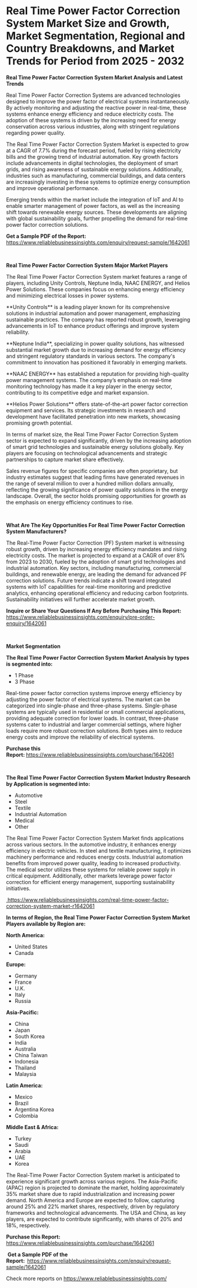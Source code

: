 <p><h1>Real Time Power Factor Correction System Market Size and Growth, Market Segmentation, Regional and Country Breakdowns, and Market Trends for Period from 2025 -  2032</h1></p><p><strong>Real Time Power Factor Correction System Market Analysis and Latest Trends</strong></p>
<p><p>Real Time Power Factor Correction Systems are advanced technologies designed to improve the power factor of electrical systems instantaneously. By actively monitoring and adjusting the reactive power in real-time, these systems enhance energy efficiency and reduce electricity costs. The adoption of these systems is driven by the increasing need for energy conservation across various industries, along with stringent regulations regarding power quality.</p><p>The Real Time Power Factor Correction System Market is expected to grow at a CAGR of 7.7% during the forecast period, fueled by rising electricity bills and the growing trend of industrial automation. Key growth factors include advancements in digital technologies, the deployment of smart grids, and rising awareness of sustainable energy solutions. Additionally, industries such as manufacturing, commercial buildings, and data centers are increasingly investing in these systems to optimize energy consumption and improve operational performance. </p><p>Emerging trends within the market include the integration of IoT and AI to enable smarter management of power factors, as well as the increasing shift towards renewable energy sources. These developments are aligning with global sustainability goals, further propelling the demand for real-time power factor correction solutions.</p></p>
<p><strong>Get a Sample PDF of the Report:&nbsp;</strong> <a href="https://www.reliablebusinessinsights.com/enquiry/request-sample/1642061?utm_campaign=2286&utm_medium=2&utm_source=Github&utm_content=ia&utm_term=22022025&utm_id=real-time-power-factor-correction-system">https://www.reliablebusinessinsights.com/enquiry/request-sample/1642061</a></p>
<p>&nbsp;</p>
<p><strong>Real Time Power Factor Correction System Major Market Players</strong></p>
<p><p>The Real Time Power Factor Correction System market features a range of players, including Unity Controls, Neptune India, NAAC ENERGY, and Helios Power Solutions. These companies focus on enhancing energy efficiency and minimizing electrical losses in power systems.</p><p>**Unity Controls** is a leading player known for its comprehensive solutions in industrial automation and power management, emphasizing sustainable practices. The company has reported robust growth, leveraging advancements in IoT to enhance product offerings and improve system reliability.</p><p>**Neptune India**, specializing in power quality solutions, has witnessed substantial market growth due to increasing demand for energy efficiency and stringent regulatory standards in various sectors. The company's commitment to innovation has positioned it favorably in emerging markets.</p><p>**NAAC ENERGY** has established a reputation for providing high-quality power management systems. The company’s emphasis on real-time monitoring technology has made it a key player in the energy sector, contributing to its competitive edge and market expansion.</p><p>**Helios Power Solutions** offers state-of-the-art power factor correction equipment and services. Its strategic investments in research and development have facilitated penetration into new markets, showcasing promising growth potential.</p><p>In terms of market size, the Real Time Power Factor Correction System sector is expected to expand significantly, driven by the increasing adoption of smart grid technologies and sustainable energy solutions globally. Key players are focusing on technological advancements and strategic partnerships to capture market share effectively.</p><p>Sales revenue figures for specific companies are often proprietary, but industry estimates suggest that leading firms have generated revenues in the range of several million to over a hundred million dollars annually, reflecting the growing significance of power quality solutions in the energy landscape. Overall, the sector holds promising opportunities for growth as the emphasis on energy efficiency continues to rise.</p></p>
<p>&nbsp;</p>
<p><strong>What Are The Key Opportunities For Real Time Power Factor Correction System Manufacturers?</strong></p>
<p><p>The Real-Time Power Factor Correction (PF) System market is witnessing robust growth, driven by increasing energy efficiency mandates and rising electricity costs. The market is projected to expand at a CAGR of over 8% from 2023 to 2030, fueled by the adoption of smart grid technologies and industrial automation. Key sectors, including manufacturing, commercial buildings, and renewable energy, are leading the demand for advanced PF correction solutions. Future trends indicate a shift toward integrated systems with IoT capabilities for real-time monitoring and predictive analytics, enhancing operational efficiency and reducing carbon footprints. Sustainability initiatives will further accelerate market growth.</p></p>
<p><strong>Inquire or Share Your Questions If Any Before Purchasing This Report:</strong> <a href="https://www.reliablebusinessinsights.com/enquiry/pre-order-enquiry/1642061?utm_campaign=2286&utm_medium=2&utm_source=Github&utm_content=ia&utm_term=22022025&utm_id=real-time-power-factor-correction-system">https://www.reliablebusinessinsights.com/enquiry/pre-order-enquiry/1642061</a></p>
<p>&nbsp;</p>
<p><strong>Market Segmentation</strong></p>
<p><strong>The Real Time Power Factor Correction System Market Analysis by types is segmented into:</strong></p>
<p><ul><li>1 Phase</li><li>3 Phase</li></ul></p>
<p><p>Real-time power factor correction systems improve energy efficiency by adjusting the power factor of electrical systems. The market can be categorized into single-phase and three-phase systems. Single-phase systems are typically used in residential or small commercial applications, providing adequate correction for lower loads. In contrast, three-phase systems cater to industrial and larger commercial settings, where higher loads require more robust correction solutions. Both types aim to reduce energy costs and improve the reliability of electrical systems.</p></p>
<p><strong>Purchase this Report:&nbsp;</strong><a href="https://www.reliablebusinessinsights.com/purchase/1642061?utm_campaign=2286&utm_medium=2&utm_source=Github&utm_content=ia&utm_term=22022025&utm_id=real-time-power-factor-correction-system">https://www.reliablebusinessinsights.com/purchase/1642061</a></p>
<p>&nbsp;</p>
<p><strong>The Real Time Power Factor Correction System Market Industry Research by Application is segmented into:</strong></p>
<p><ul><li>Automotive</li><li>Steel</li><li>Textile</li><li>Industrial Automation</li><li>Medical</li><li>Other</li></ul></p>
<p><p>The Real Time Power Factor Correction System Market finds applications across various sectors. In the automotive industry, it enhances energy efficiency in electric vehicles. In steel and textile manufacturing, it optimizes machinery performance and reduces energy costs. Industrial automation benefits from improved power quality, leading to increased productivity. The medical sector utilizes these systems for reliable power supply in critical equipment. Additionally, other markets leverage power factor correction for efficient energy management, supporting sustainability initiatives.</p></p>
<p><a href="https://www.reliablebusinessinsights.com/real-time-power-factor-correction-system-market-r1642061?utm_campaign=2286&utm_medium=2&utm_source=Github&utm_content=ia&utm_term=22022025&utm_id=real-time-power-factor-correction-system">&nbsp;https://www.reliablebusinessinsights.com/real-time-power-factor-correction-system-market-r1642061</a></p>
<p><strong>In terms of Region, the Real Time Power Factor Correction System Market Players available by Region are:</strong></p>
<p>
    <p> <strong> North America: </strong>
        <ul>
            <li>United States</li>
            <li>Canada</li>
        </ul>
        </p> 
    <p> <strong> Europe: </strong>
        <ul>
            <li>Germany</li>
            <li>France</li>
            <li>U.K.</li>
            <li>Italy</li>
            <li>Russia</li>
        </ul>
        </p> 
    <p> <strong> Asia-Pacific: </strong>
        <ul>
            <li>China</li>
            <li>Japan</li>
            <li>South Korea</li>
            <li>India</li>
            <li>Australia</li>
            <li>China Taiwan</li>
            <li>Indonesia</li>
            <li>Thailand</li>
            <li>Malaysia</li>
        </ul>
        </p> 
    <p> <strong> Latin America: </strong>
        <ul>
            <li>Mexico</li>
            <li>Brazil</li>
            <li>Argentina Korea</li>
            <li>Colombia</li>
        </ul>
        </p> 
    <p> <strong> Middle East & Africa: </strong>
        <ul>
            <li>Turkey</li>
            <li>Saudi</li>
            <li>Arabia</li>
            <li>UAE</li>
            <li>Korea</li>
        </ul>
    </p>
    </p>
<p><p>The Real-Time Power Factor Correction System market is anticipated to experience significant growth across various regions. The Asia-Pacific (APAC) region is projected to dominate the market, holding approximately 35% market share due to rapid industrialization and increasing power demand. North America and Europe are expected to follow, capturing around 25% and 22% market shares, respectively, driven by regulatory frameworks and technological advancements. The USA and China, as key players, are expected to contribute significantly, with shares of 20% and 18%, respectively.</p></p>
<p><strong>Purchase this Report: </strong><a href="https://www.reliablebusinessinsights.com/purchase/1642061?utm_campaign=2286&utm_medium=2&utm_source=Github&utm_content=ia&utm_term=22022025&utm_id=real-time-power-factor-correction-system">https://www.reliablebusinessinsights.com/purchase/1642061</a></p>
<p>&nbsp;<strong>Get a Sample PDF of the Report:&nbsp;&nbsp;</strong><a href="https://www.reliablebusinessinsights.com/enquiry/request-sample/1642061?utm_campaign=2286&utm_medium=2&utm_source=Github&utm_content=ia&utm_term=22022025&utm_id=real-time-power-factor-correction-system">https://www.reliablebusinessinsights.com/enquiry/request-sample/1642061</a></p>
<p><strong></strong></p>
<p>Check more reports on <a href="https://www.reliablebusinessinsights.com/?utm_campaign=2286&utm_medium=2&utm_source=Github&utm_content=ia&utm_term=22022025&utm_id=real-time-power-factor-correction-system">https://www.reliablebusinessinsights.com/</a></p>
